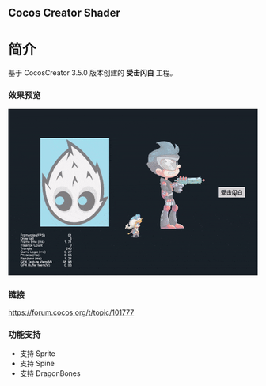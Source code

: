 ## Cocos Creator Shader

# 简介
基于 CocosCreator 3.5.0 版本创建的 **受击闪白** 工程。

### 效果预览
![image](../../gif/202202/2022022404.gif)

### 链接
https://forum.cocos.org/t/topic/101777

### 功能支持
- 支持 Sprite    
- 支持 Spine
- 支持 DragonBones